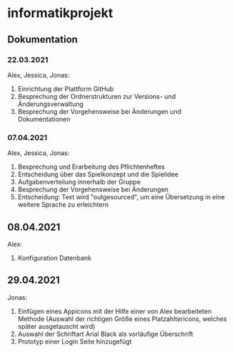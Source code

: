 # informatikprojekt

## Dokumentation

### **22.03.2021**
Alex, Jessica, Jonas:
1. Einrichtung der Plattform GitHub
2. Besprechung der Ordnerstrukturen zur Versions- und Änderungsverwaltung
3. Besprechung der Vorgehensweise bei Änderungen und Dokumentationen 

### **07.04.2021**
Alex, Jessica, Jonas:
1. Besprechung und Erarbeitung des Pflichtenheftes
2. Entscheidung über das Spielkonzept und die Spielidee
3. Aufgabenverteilung innerhalb der Gruppe
4. Besprechung der Vorgehensweise bei Änderungen
5. Entscheidung: Text wird "outgesourced", um eine Übersetzung in eine weitere Sprache zu erleichtern

## **08.04.2021**
Alex:
1. Konfiguration Datenbank

## **29.04.2021**
Jonas:
1. Einfügen eines Appicons mit der Hilfe einer von Alex bearbeiteten Methode (Auswahl der richtigen Größe eines Platzahltericons, welches später ausgetauscht wird)
2. Auswahl der Schriftart Arial Black als vorläufige Überschrift
3. Prototyp einer Login Seite hinzugefügt

